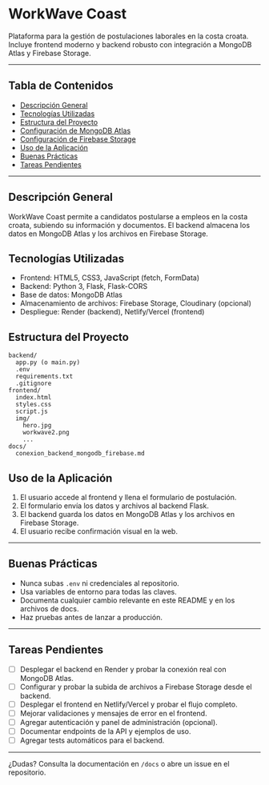 # WorkWave Coast

Plataforma para la gestión de postulaciones laborales en la costa croata. Incluye frontend moderno y backend robusto con integración a MongoDB Atlas y Firebase Storage.

---

## Tabla de Contenidos
- [Descripción General](#descripción-general)
- [Tecnologías Utilizadas](#tecnologías-utilizadas)
- [Estructura del Proyecto](#estructura-del-proyecto)
- [Configuración de MongoDB Atlas](#configuración-de-mongodb-atlas)
- [Configuración de Firebase Storage](#configuración-de-firebase-storage)
- [Uso de la Aplicación](#uso-de-la-aplicación)
- [Buenas Prácticas](#buenas-prácticas)
- [Tareas Pendientes](#tareas-pendientes)

---

## Descripción General
WorkWave Coast permite a candidatos postularse a empleos en la costa croata, subiendo su información y documentos. El backend almacena los datos en MongoDB Atlas y los archivos en Firebase Storage.

## Tecnologías Utilizadas
- Frontend: HTML5, CSS3, JavaScript (fetch, FormData)
- Backend: Python 3, Flask, Flask-CORS
- Base de datos: MongoDB Atlas
- Almacenamiento de archivos: Firebase Storage, Cloudinary (opcional)
- Despliegue: Render (backend), Netlify/Vercel (frontend)

## Estructura del Proyecto
```
backend/
  app.py (o main.py)
  .env
  requirements.txt
  .gitignore
frontend/
  index.html
  styles.css
  script.js
  img/
    hero.jpg
    workwave2.png
    ...
docs/
  conexion_backend_mongodb_firebase.md
```


## Uso de la Aplicación
1. El usuario accede al frontend y llena el formulario de postulación.
2. El formulario envía los datos y archivos al backend Flask.
3. El backend guarda los datos en MongoDB Atlas y los archivos en Firebase Storage.
4. El usuario recibe confirmación visual en la web.

---

## Buenas Prácticas
- Nunca subas `.env` ni credenciales al repositorio.
- Usa variables de entorno para todas las claves.
- Documenta cualquier cambio relevante en este README y en los archivos de docs.
- Haz pruebas antes de lanzar a producción.

---

## Tareas Pendientes
- [ ] Desplegar el backend en Render y probar la conexión real con MongoDB Atlas.
- [ ] Configurar y probar la subida de archivos a Firebase Storage desde el backend.
- [ ] Desplegar el frontend en Netlify/Vercel y probar el flujo completo.
- [ ] Mejorar validaciones y mensajes de error en el frontend.
- [ ] Agregar autenticación y panel de administración (opcional).
- [ ] Documentar endpoints de la API y ejemplos de uso.
- [ ] Agregar tests automáticos para el backend.

---

¿Dudas? Consulta la documentación en `/docs` o abre un issue en el repositorio.

